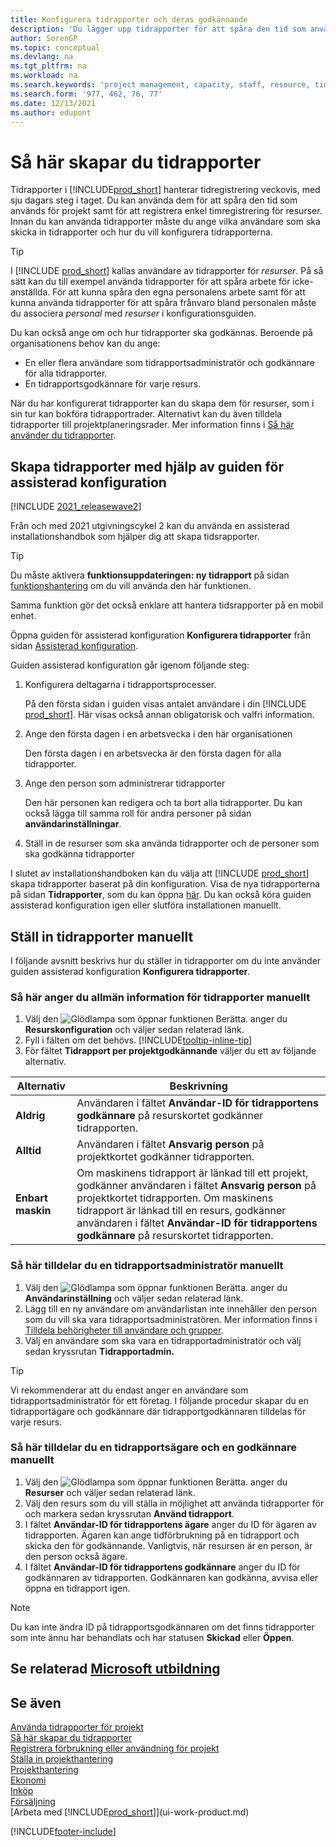 ```yaml
---
title: Konfigurera tidrapporter och deras godkännande
description: 'Du lägger upp tidrapporter för att spåra den tid som använts för uppgifter och projekt, vilket hjälper dig med projekthantering, personal och kapacitet'
author: SorenGP
ms.topic: conceptual
ms.devlang: na
ms.tgt_pltfrm: na
ms.workload: na
ms.search.keywords: 'project management, capacity, staff, resource, time sheet'
ms.search.form: '977, 462, 76, 77'
ms.date: 12/13/2021
ms.author: edupont
---
```

# <a name="set-up-time-sheets" />Så här skapar du tidrapporter

Tidrapporter i [!INCLUDE[prod_short](includes/prod_short.md)] hanterar tidregistrering veckovis, med sju dagars steg i taget. Du kan använda dem för att spåra den tid som används för projekt samt för att registrera enkel timregistrering för resurser. Innan du kan använda tidrapporter måste du ange vilka användare som ska skicka in tidrapporter och hur du vill konfigurera tidrapporterna.  

> [!TIP]
> I [!INCLUDE [prod_short](includes/prod_short.md)] kallas användare av tidrapporter för *resurser*. På så sätt kan du till exempel använda tidrapporter för att spåra arbete för icke-anställda. För att kunna spåra den egna personalens arbete samt för att kunna använda tidrapporter för att spåra frånvaro bland personalen måste du associera *personal* med *resurser* i konfigurationsguiden.  

Du kan också ange om och hur tidrapporter ska godkännas. Beroende på organisationens behov kan du ange:

* En eller flera användare som tidrapportsadministratör och godkännare för alla tidrapporter.
* En tidrapportsgodkännare för varje resurs.

När du har konfigurerat tidrapporter kan du skapa dem för resurser, som i sin tur kan bokföra tidrapportrader. Alternativt kan du även tilldela tidrapporter till projektplaneringsrader. Mer information finns i [Så här använder du tidrapporter](projects-how-use-time-sheets.md).  

## <a name="set-up-time-sheets-with-the-assisted-setup-guide" />Skapa tidrapporter med hjälp av guiden för assisterad konfiguration

[!INCLUDE [2021_releasewave2](includes/2021_releasewave2.md)]

Från och med 2021 utgivningscykel 2 kan du använda en assisterad installationshandbok som hjälper dig att skapa tidsrapporter.  

> [!TIP]
> Du måste aktivera **funktionsuppdateringen: ny tidrapport** på sidan [funktionshantering](https://businesscentral.dynamics.com/?page=2610) om du vill använda den här funktionen.
>
> Samma funktion gör det också enklare att hantera tidsrapporter på en mobil enhet.

Öppna guiden för assisterad konfiguration **Konfigurera tidrapporter** från sidan [Assisterad konfiguration](https://businesscentral.dynamics.com/?page=1801).

Guiden assisterad konfiguration går igenom följande steg:

1. Konfigurera deltagarna i tidrapportsprocesser.

    På den första sidan i guiden visas antalet användare i din [!INCLUDE [prod_short](includes/prod_short.md)]. Här visas också annan obligatorisk och valfri information.  
2. Ange den första dagen i en arbetsvecka i den här organisationen

    Den första dagen i en arbetsvecka är den första dagen för alla tidrapporter.
3. Ange den person som administrerar tidrapporter

    Den här personen kan redigera och ta bort alla tidrapporter. Du kan också lägga till samma roll för andra personer på sidan **användarinställningar**.
4. Ställ in de resurser som ska använda tidrapporter och de personer som ska godkänna tidrapporter

I slutet av installationshandboken kan du välja att [!INCLUDE [prod_short](includes/prod_short.md)] skapa tidrapporter baserat på din konfiguration. Visa de nya tidrapporterna på sidan **Tidrapporter**, som du kan öppna [här](https://businesscentral.dynamics.com/?page=951). Du kan också köra guiden assisterad konfiguration igen eller slutföra installationen manuellt.  

## <a name="set-up-time-sheets-manually" />Ställ in tidrapporter manuellt

I följande avsnitt beskrivs hur du ställer in tidrapporter om du inte använder guiden assisterad konfiguration **Konfigurera tidrapporter**.  

### <a name="to-set-up-general-information-for-time-sheets-manually" />Så här anger du allmän information för tidrapporter manuellt

1. Välj den ![Glödlampa som öppnar funktionen Berätta.](media/ui-search/search_small.png "Berätta för mig vad du vill göra") anger du **Resurskonfiguration** och väljer sedan relaterad länk.  
2. Fyll i fälten om det behövs. [!INCLUDE[tooltip-inline-tip](includes/tooltip-inline-tip_md.md)]
3. För fältet **Tidrapport per projektgodkännande** väljer du ett av följande alternativ.

| Alternativ | Beskrivning |
| --- | --- |
| **Aldrig** |Användaren i fältet **Användar-ID för tidrapportens godkännare** på resurskortet godkänner tidrapporten. |
| **Alltid** |Användaren i fältet **Ansvarig person** på projektkortet godkänner tidrapporten. |
| **Enbart maskin** |Om maskinens tidrapport är länkad till ett projekt, godkänner användaren i fältet **Ansvarig person** på projektkortet tidrapporten. Om maskinens tidrapport är länkad till en resurs, godkänner användaren i fältet **Användar-ID för tidrapportens godkännare** på resurskortet tidrapporten. |

### <a name="to-assign-a-time-sheet-administrator-manually" />Så här tilldelar du en tidrapportsadministratör manuellt

1. Välj den ![Glödlampa som öppnar funktionen Berätta.](media/ui-search/search_small.png "Berätta för mig vad du vill göra") anger du **Användarinställning** och väljer sedan relaterad länk.  
2. Lägg till en ny användare om användarlistan inte innehåller den person som du vill ska vara tidrapportsadministratören. Mer information finns i [Tilldela behörigheter till användare och grupper](ui-define-granular-permissions.md).
3. Välj en användare som ska vara en tidrapportadministratör och välj sedan kryssrutan **Tidrapportadmin.**  

> [!TIP]  
> Vi rekommenderar att du endast anger en användare som tidrapportsadministratör för ett företag. I följande procedur skapar du en tidrapportägare och godkännare där tidrapportgodkännaren tilldelas för varje resurs.  

### <a name="to-assign-a-time-sheets-owner-and-approver-manually" />Så här tilldelar du en tidrapportsägare och en godkännare manuellt

1. Välj den ![Glödlampa som öppnar funktionen Berätta.](media/ui-search/search_small.png "Berätta för mig vad du vill göra") anger du **Resurser** och väljer sedan relaterad länk.
2. Välj den resurs som du vill ställa in möjlighet att använda tidrapporter för och markera sedan kryssrutan **Använd tidrapport**.  
3. I fältet **Användar-ID för tidrapportens ägare** anger du ID för ägaren av tidrapporten. Ägaren kan ange tidförbrukning på en tidrapport och skicka den för godkännande. Vanligtvis, när resursen är en person, är den person också ägare.  
4. I fältet **Användar-ID för tidrapportens godkännare** anger du ID för godkännaren av tidrapporten. Godkännaren kan godkänna, avvisa eller öppna en tidrapport igen.  

> [!NOTE]  
> Du kan inte ändra ID på tidrapportsgodkännaren om det finns tidrapporter som inte ännu har behandlats och har statusen **Skickad** eller **Öppen**.

## <a name="see-related-microsoft-training" />Se relaterad [Microsoft utbildning](/training/paths/set-up-jobs-resources/)

## <a name="see-also" />Se även

[Använda tidrapporter för projekt](projects-how-use-time-sheets.md)  
[Så här skapar du tidrapporter](projects-how-use-time-sheets.md#to-create-time-sheets)  
[Registrera förbrukning eller användning för projekt](projects-how-record-job-usage.md)  
[Ställa in projekthantering](projects-setup-projects.md)  
[Projekthantering](projects-manage-projects.md)  
[Ekonomi](finance.md)  
[Inköp](purchasing-manage-purchasing.md)  
[Försäljning](sales-manage-sales.md)  
[Arbeta med [!INCLUDE[prod_short](includes/prod_short.md)]](ui-work-product.md)  


[!INCLUDE[footer-include](includes/footer-banner.md)]

